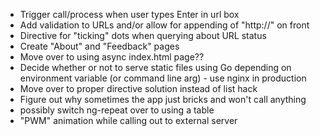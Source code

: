 - Trigger call/process when user types Enter in url box
- Add validation to URLs and/or allow for appending of "http://" on front
- Directive for "ticking" dots when querying about URL status
- Create "About" and "Feedback" pages
- Move over to using async index.html page??
- Decide whether or not to serve static files using Go depending on environment variable (or command line arg) - use nginx in production
- Move over to proper directive solution instead of list hack
- Figure out why sometimes the app just bricks and won't call anything
- possibly switch ng-repeat over to using a table
- "PWM" animation while calling out to external server